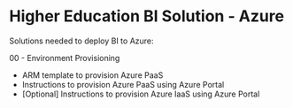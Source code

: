 # Higher Education BI Solution - Azure 

Solutions needed to deploy BI to Azure:

00 - Environment Provisioning
* ARM template to provision Azure PaaS
* Instructions to provision Azure PaaS using Azure Portal
* [Optional] Instructions to provision Azure IaaS using Azure Portal
